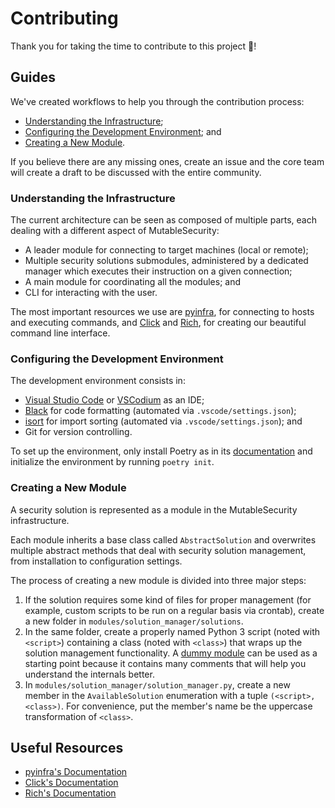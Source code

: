 # Contributing

Thank you for taking the time to contribute to this project 🎊!

## Guides

We've created workflows to help you through the contribution process:
- [Understanding the Infrastructure](#understanding-the-infrastructure);
- [Configuring the Development Environment](#configuring-the-development-environment); and
- [Creating a New Module](#creating-a-new-module).

If you believe there are any missing ones, create an issue and the core team will create a draft to be discussed with the entire community.

### Understanding the Infrastructure

The current architecture can be seen as composed of multiple parts, each dealing with a different aspect of MutableSecurity:
- A leader module for connecting to target machines (local or remote);
- Multiple security solutions submodules, administered by a dedicated manager which executes their instruction on a given connection;
- A main module for coordinating all the modules; and
- CLI for interacting with the user.

The most important resources we use are [pyinfra](https://pyinfra.com/), for connecting to hosts and executing commands, and [Click](https://github.com/pallets/click) and [Rich](https://github.com/Textualize/rich), for creating our beautiful command line interface.

### Configuring the Development Environment

The development environment consists in:
- [Visual Studio Code](https://github.com/Microsoft/vscode) or [VSCodium](https://github.com/VSCodium/vscodium) as an IDE;
- [Black](https://github.com/psf/black) for code formatting (automated via `.vscode/settings.json`);
- [isort](https://github.com/PyCQA/isort) for import sorting (automated via `.vscode/settings.json`); and
- Git for version controlling.

To set up the environment, only install Poetry as in its [documentation](https://python-poetry.org/docs/) and initialize the environment by running `poetry init`.

### Creating a New Module

A security solution is represented as a module in the MutableSecurity infrastructure.

Each module inherits a base class called `AbstractSolution` and overwrites multiple abstract methods that deal with security solution management, from installation to configuration settings.

The process of creating a new module is divided into three major steps:
1. If the solution requires some kind of files for proper management (for example, custom scripts to be run on a regular basis via crontab), create a new folder in `modules/solution_manager/solutions`.
2. In the same folder, create a properly named Python 3 script (noted with `<script>`) containing a class (noted with `<class>`) that wraps up the solution management functionality. A [dummy module](mutablesecurity/modules/solutions_manager/solutions/dummy.py) can be used as a starting point because it contains many comments that will help you understand the internals better.
3. In `modules/solution_manager/solution_manager.py`, create a new member in the `AvailableSolution` enumeration with a tuple `(<script>, <class>)`. For convenience, put the member's name be the uppercase transformation of `<class>`.

## Useful Resources

- [pyinfra's Documentation](https://docs.pyinfra.com/en/1.x)
- [Click's Documentation](https://click.palletsprojects.com/en/8.0.x/)
- [Rich's Documentation](https://rich.readthedocs.io/en/latest/index.html)